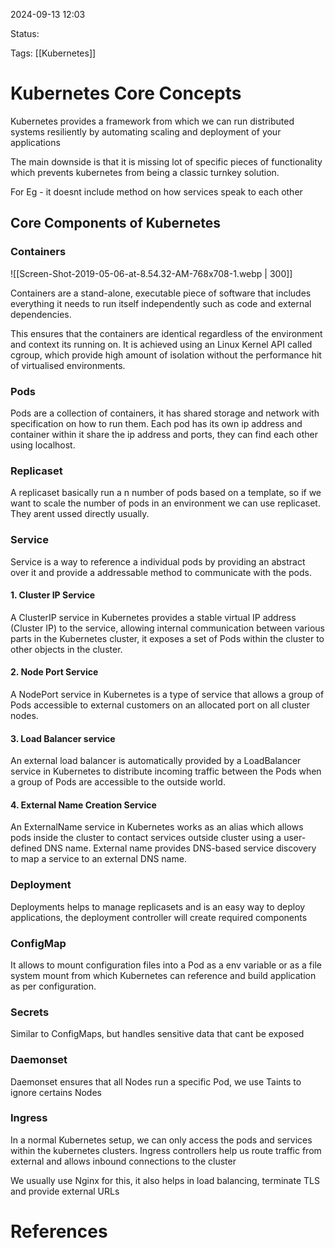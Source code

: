 2024-09-13 12:03

Status:

Tags: [[Kubernetes]]

# Kubernetes Core Concepts

Kubernetes provides a framework from which we can run distributed systems resiliently by automating scaling and deployment of your applications

The main downside is that it is missing lot of specific pieces of functionality which prevents kubernetes from being a classic turnkey solution.

For Eg - it doesnt include method on how services speak to each other

## Core Components of Kubernetes

### Containers

![[Screen-Shot-2019-05-06-at-8.54.32-AM-768x708-1.webp | 300]]

Containers are a stand-alone, executable piece of software that includes everything it needs to run itself independently such as code and external dependencies. 

This ensures that the containers are identical regardless of the environment and context its running on. It is achieved using an Linux Kernel API called cgroup, which provide high amount of isolation without the performance hit of virtualised environments.

### Pods

Pods are a collection of containers, it has shared storage and network with specification on how to run them. Each pod has its own ip address and container within it share the ip address and ports, they can find each other using localhost.

### Replicaset

A replicaset basically run a n number of pods based on a template, so if we want to scale the number of pods in an environment we can use replicaset. They arent ussed directly usually.

### Service

Service is a way to reference a individual pods by providing an abstract over it and provide a addressable method to communicate with the pods.

#### 1. Cluster IP Service

A ClusterIP service in Kubernetes provides a stable virtual IP address (Cluster IP) to the service, allowing internal communication between various parts in the Kubernetes cluster, it exposes a set of Pods within the cluster to other objects in the cluster.

#### 2. Node Port Service

A NodePort service in Kubernetes is a type of service that allows a group of Pods accessible to external customers on an allocated port on all cluster nodes.

#### 3. Load Balancer service

An external load balancer is automatically provided by a LoadBalancer service in Kubernetes to distribute incoming traffic between the Pods when a group of Pods are accessible to the outside world.

#### 4. External Name Creation Service

An ExternalName service in Kubernetes works as an alias which allows pods inside the cluster to contact services outside cluster using a user-defined DNS name. External name provides DNS-based service discovery to map a service to an external DNS name.

### Deployment

Deployments helps to manage replicasets and is an easy way to deploy applications, the deployment controller will create required components

### ConfigMap

It allows to mount configuration files into a Pod as a env variable or as a file system mount from which Kubernetes can reference and build application as per configuration.

### Secrets

Similar to ConfigMaps, but handles sensitive data that cant be exposed

### Daemonset

Daemonset ensures that all Nodes run a specific Pod, we use Taints to ignore certains Nodes

### Ingress

In a normal Kubernetes setup, we can only access the pods and services within the kubernetes clusters. Ingress controllers help us route traffic from external and allows inbound connections to the cluster

 We usually use Nginx for this, it also helps in load balancing, terminate TLS and provide external URLs


# References


